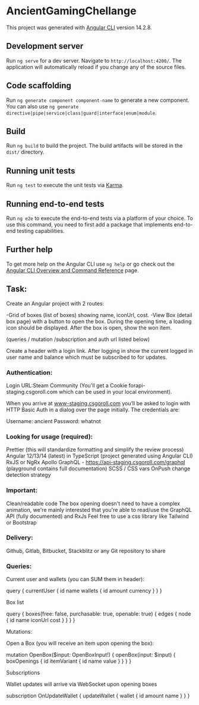 # AncientGamingChellange

This project was generated with [Angular CLI](https://github.com/angular/angular-cli) version 14.2.8.

## Development server

Run `ng serve` for a dev server. Navigate to `http://localhost:4200/`. The application will automatically reload if you change any of the source files.

## Code scaffolding

Run `ng generate component component-name` to generate a new component. You can also use `ng generate directive|pipe|service|class|guard|interface|enum|module`.

## Build

Run `ng build` to build the project. The build artifacts will be stored in the `dist/` directory.

## Running unit tests

Run `ng test` to execute the unit tests via [Karma](https://karma-runner.github.io).

## Running end-to-end tests

Run `ng e2e` to execute the end-to-end tests via a platform of your choice. To use this command, you need to first add a package that implements end-to-end testing capabilities.

## Further help

To get more help on the Angular CLI use `ng help` or go check out the [Angular CLI Overview and Command Reference](https://angular.io/cli) page.

## Task:

Create an Angular project with 2 routes:

-Grid of boxes (list of boxes) showing name, iconUrl, cost.
-View Box (detail box page) with a button to open the box.
 During the opening time, a loading icon should be displayed.
 After the box is open, show the won item.

(queries / mutation /subscription and auth url listed below)

Create a header with a login link. After logging in show the current logged in user name and balance which must be subscribed to for updates.

### Authentication:

Login URL:Steam Community  (You'll get a Cookie forapi-staging.csgoroll.com which can be used in your local environment).

When you arrive at www-staging.csgoroll.com you’ll be asked to login with HTTP Basic Auth in a dialog over the page initially. The credentials are:

Username: ancient
Password: whatnot


### Looking for usage (required):

Prettier (this will standardize formatting and simplify the review process)
Angular 12/13/14 (latest) in TypeScript (project generated using Angular CLI)
RxJS or NgRx
Apollo GraphQL - https://api-staging.csgoroll.com/graphql (playground contains full documentation)
SCSS / CSS vars
OnPush change detection strategy

### Important:

Clean/readable code
The box opening doesn't need to have a complex animation, we're mainly interested that you're able to read/use the GraphQL API (fully documented) and RxJs
Feel free to use a css library like Tailwind or Bootstrap

### Delivery:

Github, Gitlab, Bitbucket, Stackblitz or any Git repository to share

 
### Queries:

Current user and wallets (you can SUM them in header):

query {
  currentUser {
    id
    name
    wallets {
      id
      amount
      currency
    }
  }
}

Box list

query {
  boxes(free: false, purchasable: true, openable: true) {
    edges {
      node {
        id
        name
        iconUrl
        cost
      }
    }
  }
}

Mutations:

Open a Box (you will receive an item upon opening the box):

mutation OpenBox($input: OpenBoxInput!) {
  openBox(input: $input) {
    boxOpenings {
      id
      itemVariant {
        id
        name
        value
      }
    }
  }
}

Subscriptions

Wallet updates will arrive via WebSocket upon opening boxes

subscription OnUpdateWallet {
  updateWallet {
    wallet {
      id
      amount
      name
    }
  }
}
